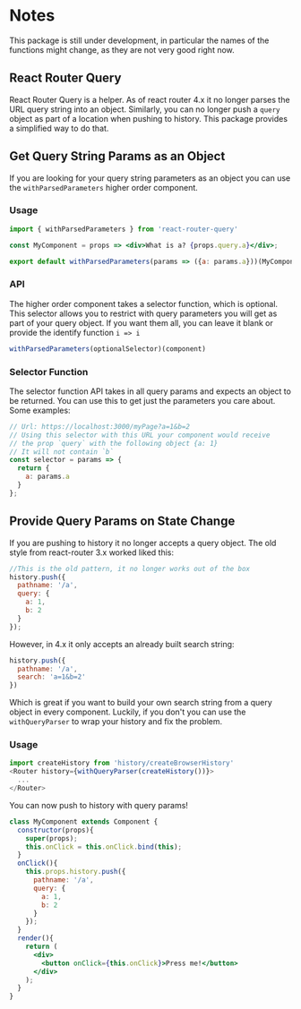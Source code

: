 # Notes

This package is still under development, in particular the names of the functions might change, as they are not very good right now.

## React Router Query

React Router Query is a helper. As of react router 4.x it no longer parses the URL query string into an object. Similarly, you can no longer push a `query` object as part of a location when pushing to history. This package provides a simplified way to do that.

## Get Query String Params as an Object

If you are looking for your query string parameters as an object you can use the `withParsedParameters` higher order component.

### Usage
```jsx
import { withParsedParameters } from 'react-router-query'

const MyComponent = props => <div>What is a? {props.query.a}</div>;

export default withParsedParameters(params => ({a: params.a}))(MyComponent);
```

### API

The higher order component takes a selector function, which is optional. This selector allows you to restrict with query parameters you will get as part of your query object. If you want them all, you can leave it blank or provide the identify function `i => i`

```js
withParsedParameters(optionalSelector)(component)
```

### Selector Function

The selector function API takes in all query params and expects an object to be returned. You can use this to get just the parameters you care about. Some examples:

```js
// Url: https://localhost:3000/myPage?a=1&b=2
// Using this selector with this URL your component would receive
// the prop `query` with the following object {a: 1}
// It will not contain `b`
const selector = params => {
  return {
    a: params.a
  }
};
```

## Provide Query Params on State Change

If you are pushing to history it no longer accepts a query object. The old style from react-router 3.x worked liked this:

```js
//This is the old pattern, it no longer works out of the box
history.push({
  pathname: '/a',
  query: {
    a: 1,
    b: 2
  }
});
```

However, in 4.x it only accepts an already built search string:
```js
history.push({
  pathname: '/a',
  search: 'a=1&b=2'
})
```

Which is great if you want to build your own search string from a query object in every component. Luckily, if you don't you can use the `withQueryParser` to wrap your history and fix the problem.

### Usage
```js
import createHistory from 'history/createBrowserHistory'
<Router history={withQueryParser(createHistory())}>
  ...
</Router>
```

You can now push to history with query params!
```jsx
class MyComponent extends Component {
  constructor(props){
    super(props);
    this.onClick = this.onClick.bind(this);
  }
  onClick(){
    this.props.history.push({
      pathname: '/a',
      query: {
        a: 1,
        b: 2
      }
    });
  }
  render(){
    return (
      <div>
        <button onClick={this.onClick}>Press me!</button>
      </div>
    );
  }
}
```
